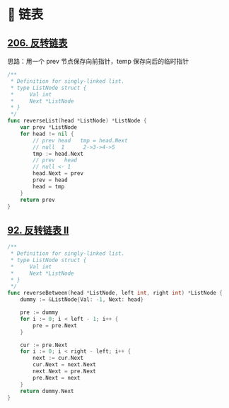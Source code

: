 # 🔗 链表

## [206. 反转链表](https://leetcode.cn/problems/reverse-linked-list/)

思路：用一个 prev 节点保存向前指针，temp 保存向后的临时指针

```go
/**
 * Definition for singly-linked list.
 * type ListNode struct {
 *     Val int
 *     Next *ListNode
 * }
 */
func reverseList(head *ListNode) *ListNode {
    var prev *ListNode
    for head != nil {
        // prev head   tmp = head.Next
        // null  1      2->3->4->5
        tmp := head.Next
        // prev   head
        // null <- 1   
        head.Next = prev
        prev = head
        head = tmp
    }
    return prev
}
```

## [92. 反转链表 II](https://leetcode.cn/problems/reverse-linked-list-ii/)

```go
/**
 * Definition for singly-linked list.
 * type ListNode struct {
 *     Val int
 *     Next *ListNode
 * }
 */
func reverseBetween(head *ListNode, left int, right int) *ListNode {
    dummy := &ListNode{Val: -1, Next: head}

    pre := dummy
    for i := 0; i < left - 1; i++ {
        pre = pre.Next
    }

    cur := pre.Next
    for i := 0; i < right - left; i++ {
        next := cur.Next
        cur.Next = next.Next
        next.Next = pre.Next
        pre.Next = next
    }
    return dummy.Next
}
```
